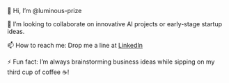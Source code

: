 👋 Hi, I’m @luminous-prize

💞️ I’m looking to collaborate on innovative AI projects or early-stage startup ideas.

📫 How to reach me: Drop me a line at [LinkedIn](https://www.linkedin.com/in/utkarsh-singh-245a14219)

⚡ Fun fact: I’m always brainstorming business ideas while sipping on my third cup of coffee ☕!


<!---
luminous-prize/luminous-prize is a ✨ special ✨ repository because its `README.md` (this file) appears on your GitHub profile.
You can click the Preview link to take a look at your changes.
--->
